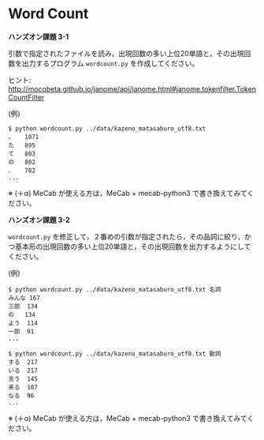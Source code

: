 # Word Count

**ハンズオン課題 3-1**

引数で指定されたファイルを読み，出現回数の多い上位20単語と，その出現回数を出力するプログラム `wordcount.py` を作成してください。

ヒント: http://mocobeta.github.io/janome/api/janome.html#janome.tokenfilter.TokenCountFilter

(例)

```
$ python wordcount.py ../data/kazeno_matasaburo_utf8.txt
。	1071
た	895
て	803
の	802
、	782
...
```

※ (＋α) MeCab が使える方は，MeCab + mecab-python3 で書き換えてみてください。

**ハンズオン課題 3-2**

`wordcount.py` を修正して，２番めの引数が指定されたら，その品詞に絞り，かつ基本形の出現回数の多い上位20単語と，その出現回数を出力するようにしてください。

(例)

```
$ python wordcount.py ../data/kazeno_matasaburo_utf8.txt 名詞
みんな	167
三郎	134
の	134
よう	114
一郎	91
...
```

```
$ python wordcount.py ../data/kazeno_matasaburo_utf8.txt 動詞
する	217
いる	217
言う	145
来る	107
なる	96
...
```

※ (＋α) MeCab が使える方は，MeCab + mecab-python3 で書き換えてみてください。
